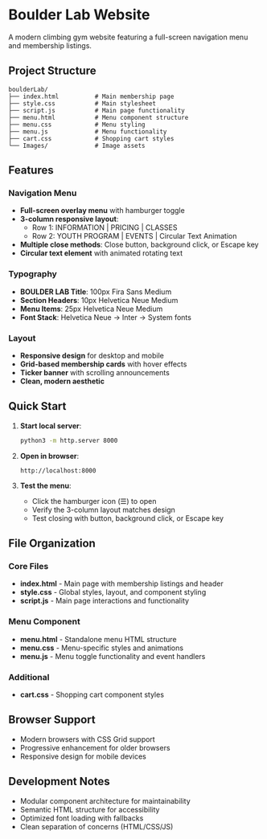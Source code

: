 # Boulder Lab Website

A modern climbing gym website featuring a full-screen navigation menu and membership listings.

## Project Structure

```
boulderLab/
├── index.html          # Main membership page
├── style.css           # Main stylesheet
├── script.js           # Main page functionality
├── menu.html           # Menu component structure
├── menu.css            # Menu styling
├── menu.js             # Menu functionality
├── cart.css            # Shopping cart styles
└── Images/             # Image assets
```

## Features

### Navigation Menu

- **Full-screen overlay menu** with hamburger toggle
- **3-column responsive layout**:
  - Row 1: INFORMATION | PRICING | CLASSES
  - Row 2: YOUTH PROGRAM | EVENTS | Circular Text Animation
- **Multiple close methods**: Close button, background click, or Escape key
- **Circular text element** with animated rotating text

### Typography

- **BOULDER LAB Title**: 100px Fira Sans Medium
- **Section Headers**: 10px Helvetica Neue Medium
- **Menu Items**: 25px Helvetica Neue Medium
- **Font Stack**: Helvetica Neue → Inter → System fonts

### Layout

- **Responsive design** for desktop and mobile
- **Grid-based membership cards** with hover effects
- **Ticker banner** with scrolling announcements
- **Clean, modern aesthetic**

## Quick Start

1. **Start local server**:

   ```bash
   python3 -m http.server 8000
   ```

2. **Open in browser**:

   ```
   http://localhost:8000
   ```

3. **Test the menu**:
   - Click the hamburger icon (☰) to open
   - Verify the 3-column layout matches design
   - Test closing with button, background click, or Escape key

## File Organization

### Core Files

- **index.html** - Main page with membership listings and header
- **style.css** - Global styles, layout, and component styling
- **script.js** - Main page interactions and functionality

### Menu Component

- **menu.html** - Standalone menu HTML structure
- **menu.css** - Menu-specific styles and animations
- **menu.js** - Menu toggle functionality and event handlers

### Additional

- **cart.css** - Shopping cart component styles

## Browser Support

- Modern browsers with CSS Grid support
- Progressive enhancement for older browsers
- Responsive design for mobile devices

## Development Notes

- Modular component architecture for maintainability
- Semantic HTML structure for accessibility
- Optimized font loading with fallbacks
- Clean separation of concerns (HTML/CSS/JS)
